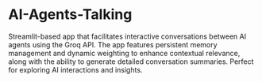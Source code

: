 # AI-Agents-Talking
Streamlit-based app that facilitates interactive conversations between AI agents using the Groq API. The app features persistent memory management and dynamic weighting to enhance contextual relevance, along with the ability to generate detailed conversation summaries. Perfect for exploring AI interactions and insights.
